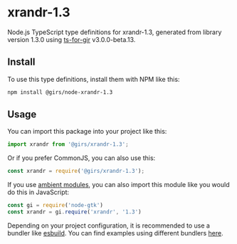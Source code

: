 
# xrandr-1.3

Node.js TypeScript type definitions for xrandr-1.3, generated from library version 1.3.0 using [ts-for-gir](https://github.com/gjsify/ts-for-gjs) v3.0.0-beta.13.

## Install

To use this type definitions, install them with NPM like this:
```bash
npm install @girs/node-xrandr-1.3
```

## Usage

You can import this package into your project like this:
```ts
import xrandr from '@girs/xrandr-1.3';
```

Or if you prefer CommonJS, you can also use this:
```ts
const xrandr = require('@girs/xrandr-1.3');
```

If you use [ambient modules](https://github.com/gjsify/ts-for-gir/tree/main/packages/cli#ambient-modules), you can also import this module like you would do this in JavaScript:

```ts
const gi = require('node-gtk')
const xrandr = gi.require('xrandr', '1.3')
```

Depending on your project configuration, it is recommended to use a bundler like [esbuild](https://esbuild.github.io/). You can find examples using different bundlers [here](https://github.com/gjsify/ts-for-gir/tree/main/examples).